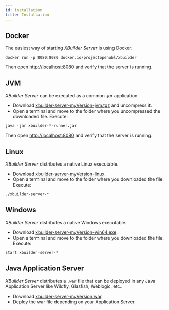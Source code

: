 ```yaml
---
id: installation
title: Installation
---
```


## Docker

The easiest way of starting _XBuilder Server_ is using Docker.

```shell script
docker run -p 8080:8080 docker.io/projectopenubl/xbuilder
```

Then open [http://localhost:8080](http://localhost:8080) and verify that the server is running.

## JVM

_XBuilder Server_ can be executed as a common _.jar_ application.

- Download [xbuilder-server-myVersion-jvm.tgz](https://github.com/project-openubl/xbuilder-server/releases) and uncompress it.
- Open a terminal and move to the folder where you uncompressed the downloaded file. Execute:

```shell script
java -jar xbuilder-*-runner.jar
```

Then open [http://localhost:8080](http://localhost:8080) and verify that the server is running.

## Linux

_XBuilder Server_ distributes a native Linux executable.

- Download [xbuilder-server-myVersion-linux](https://github.com/project-openubl/xbuilder-server/releases).
- Open a terminal and move to the folder where you downloaded the file. Execute:

```shell script
./xbuilder-server-*
```

## Windows

_XBuilder Server_ distributes a native Windows executable.

- Download [xbuilder-server-myVersion-win64.exe](https://github.com/project-openubl/xbuilder-server/releases).
- Open a terminal and move to the folder where you downloaded the file. Execute:

```shell script
start xbuilder-server-*
```

## Java Application Server

_XBuilder Server_ distributes a `.war` file that can be deployed in any Java Application Server like Wildfly, Glasfish, Weblogic, etc..

- Download [xbuilder-server-myVersion.war](https://github.com/project-openubl/xbuilder-server/releases).
- Deploy the war file depending on your Application Server.
